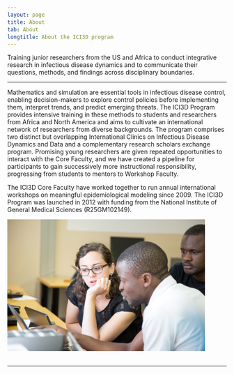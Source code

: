 ```yaml
---
layout: page
title: About
tab: About
longtitle: About the ICI3D program
---
```

<!-- PAGE CONTENT -->
<p class="lead"><span class="dropcap dropcap-big">T</span>raining junior researchers from the US and Africa to conduct integrative research in infectious disease dynamics and to communicate their questions, methods, and findings across disciplinary boundaries.</p>
<hr>
<div class="page-content">
			<div class="container">
				<section>
					<div class="row">
						<div class="col-md-7">
							<p>Mathematics and simulation are essential tools in infectious disease control, enabling decision-makers to explore control policies before implementing them, interpret trends, and predict emerging threats. The ICI3D Program provides intensive training in these methods to students and researchers from Africa and North America and aims to cultivate an international network of researchers from diverse backgrounds. The program comprises two distinct but overlapping International Clinics on Infectious Disease Dynamics and Data and a complementary research scholars exchange program. Promising young researchers are given repeated opportunities to interact with the Core Faculty, and we have created a pipeline for participants to gain successively more instructional responsibility, progressing from students to mentors to Workshop Faculty.</p>
							<p>The ICI3D Core Faculty have worked together to run annual international workshops on meaningful epidemiological modeling since 2009. The ICI3D Program was launched in 2012 with funding from the National Institute of General Medical Sciences (R25GM102149).</p>
						</div>
						<div class="col-md-5">
							<div class="featured-video">
								<img src="assets/img/MMED2015_tutorials.jpg" width="90%" alt="MMED 2015 participants"/>
							</div>
						</div>
					</div>
					<br>
					<hr>
				</section>
</div>
</div>
